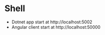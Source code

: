 # Shell

* Dotnet app start at http://localhost:5002
* Angular client start at http://localhost:50000
